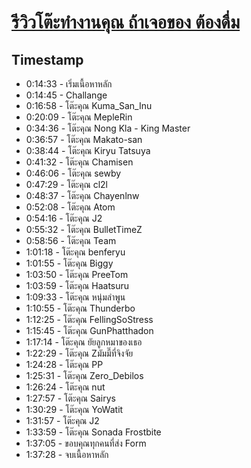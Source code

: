 # [รีวิวโต๊ะทำงานคุณ ถ้าเจอของ ต้องดื่ม](https://www.youtube.com/watch?v=escuPJMo1pc)

## Timestamp

- 0:14:33 - เริ่มเนื้อหาหลัก
- 0:14:45 - Challange
- 0:16:58 - โต๊ะคุณ Kuma_San_Inu
- 0:20:09 - โต๊ะคุณ MepleRin
- 0:34:36 - โต๊ะคุณ Nong Kla - King Master
- 0:36:57 - โต๊ะคุณ Makato-san
- 0:38:44 - โต๊ะคุณ Kiryu Tatsuya
- 0:41:32 - โต๊ะคุณ Chamisen
- 0:46:06 - โต๊ะคุณ sewby
- 0:47:29 - โต๊ะคุณ cl2l
- 0:48:37 - โต๊ะคุณ Chayenlnw
- 0:52:08 - โต๊ะคุณ Atom
- 0:54:16 - โต๊ะคุณ J2
- 0:55:32 - โต๊ะคุณ BulletTimeZ
- 0:58:56 - โต๊ะคุณ Team
- 1:01:18 - โต๊ะคุณ benferyu
- 1:01:55 - โต๊ะคุณ Biggy
- 1:03:50 - โต๊ะคุณ PreeTom
- 1:03:59 - โต๊ะคุณ Haatsuru
- 1:09:33 - โต๊ะคุณ หนุ่มลำพูน
- 1:10:55 - โต๊ะคุณ Thunderbo
- 1:12:25 - โต๊ะคุณ FellingSoStress
- 1:15:45 - โต๊ะคุณ GunPhatthadon
- 1:17:14 - โต๊ะคุณ ยัยลูกหมาของเธอ
- 1:22:29 - โต๊ะคุณ Zมัมมี๊ที่จิงจัย
- 1:24:28 - โต๊ะคุณ PP
- 1:25:31 - โต๊ะคุณ Zero_Debilos
- 1:26:24 - โต๊ะคุณ nut
- 1:27:57 - โต๊ะคุณ Sairys
- 1:30:29 - โต๊ะคุณ YoWatit
- 1:31:57 - โต๊ะคุณ J2
- 1:33:59 - โต๊ะคุณ Sonada Frostbite
- 1:37:05 - ขอบคุณทุกคนที่ส่ง Form
- 1:37:28 - จบเนื้อหาหลัก
